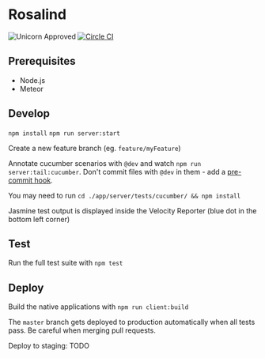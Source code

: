 # Rosalind

![Unicorn Approved](https://img.shields.io/badge/unicorn-approved-blue.svg)
[![Circle CI](https://img.shields.io/circleci/project/albertzak/rosalind.svg)](https://circleci.com/gh/albertzak/rosalind)

## Prerequisites

 - Node.js
 - Meteor

## Develop

`npm install`
`npm run server:start`

Create a new feature branch (eg. `feature/myFeature`)

Annotate cucumber scenarios with `@dev` and watch `npm run server:tail:cucumber`. Don't commit files with `@dev` in them - add a [pre-commit hook](https://gist.github.com/albertzak/8d512b923533077f4df5).

You may need to run `cd ./app/server/tests/cucumber/ && npm install`

Jasmine test output is displayed inside the Velocity Reporter (blue dot in the bottom left corner)

## Test

Run the full test suite with `npm test`

## Deploy

Build the native applications with `npm run client:build`

The `master` branch gets deployed to production automatically when all tests pass. Be careful when merging pull requests.

Deploy to staging: TODO
